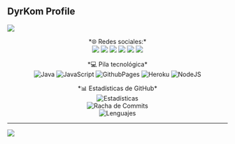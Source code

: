 ## DyrKom Profile
<a href="https://github.com/DyrKom"><img src="https://cardivo.vercel.app/api?name=DyrKom&description=©+2024+Anime+And+Onigiri+All+rights+reserved&image=https://telegra.ph/file/756772d600ceca3bb67d1.jpg/revision/latest?cb=20200606024545&usqp=CAU&usqp=CAU&backgroundColor=%23ecf0f1&instagram=Dyr_Kom&whatsapp=Dyr_Kom&pattern=leaf&colorPattern=%23eaeaea" /><a>

<p align="center">
*🌐 Redes sociales:*
<br>
<a href="https://instagram.com/dyr_kom"><img src="https://img.shields.io/badge/Instagram-E4405F?style=for-the-badge&logo=instagram&logoColor=white"/></a> 
<a href="https://wa.me/51933479416"><img src="https://img.shields.io/badge/WhatsApp-25D366?style=for-the-badge&logo=whatsapp&logoColor=white"/></a>
<a href="https://t.me/Dyr_Kom"><img src="https://img.shields.io/badge/Telegram-%230088cc.svg?&style=for-the-badge&logo=telegram&logoColor=white"/></a>
<a href="https://www.facebook.com/dyrkom"><img src="https://img.shields.io/badge/Facebook-1877F2?style=for-the-badge&logo=facebook&logoColor=white"/></a> 
<a href="https://www.threads.net/@dyr_kom"><img src="https://img.shields.io/badge/Threads-000000?style=for-the-badge&logo=threads&logoColor=white"/></a> 
<a href="https://www.youtube.com/c/dyr_kom"><img src="https://img.shields.io/badge/YouTube-FF0000?style=for-the-badge&logo=youtube&logoColor=white"/></a>


<p align="center">
*💻 Pila tecnológica*
<br>
<img src="https://img.shields.io/badge/java-%23ED8B00.svg?style=for-the-badge&logo=openjdk&logoColor=white" alt="Java" />
<img src="https://img.shields.io/badge/javascript-%23323330.svg?style=for-the-badge&logo=javascript&logoColor=%23F7DF1E" alt="JavaScript" />
<img src="https://img.shields.io/badge/github%20pages-121013?style=for-the-badge&logo=github&logoColor=white" alt="GithubPages" />
<img src="https://img.shields.io/badge/heroku-%23430098.svg?style=for-the-badge&logo=heroku&logoColor=white" alt="Heroku" />
<img src="https://img.shields.io/badge/node.js-6DA55F?style=for-the-badge&logo=node.js&logoColor=white" alt="NodeJS" />
</p>

<p align="center">
*📊 Estadísticas de GitHub*
<br>
<img src="https://github-readme-stats.vercel.app/api?username=DyrKom&theme=tokyonight&hide_border=false&include_all_commits=false&count_private=false" alt="Estadísticas" />
<br>
<img src="https://github-readme-streak-stats.herokuapp.com/?user=DyrKom&theme=tokyonight&hide_border=false" alt="Racha de Commits" />
<br>
<img src="https://github-readme-stats.vercel.app/api/top-langs/?username=DyrKom&theme=tokyonight&hide_border=false&include_all_commits=false&count_private=false&layout=compact" alt="Lenguajes" />
</p>

---
[![](https://visitcount.itsvg.in/api?id=DyrKom&icon=0&color=0)](https://visitcount.itsvg.in)

<!-- Proudly created with GPRM ( https://gprm.itsvg.in ) -->
